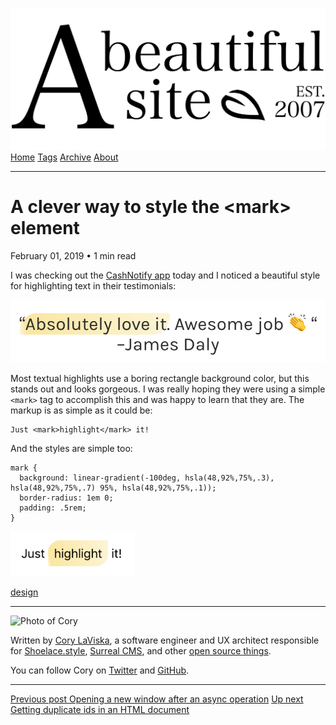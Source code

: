 <a href="../../index.html" class="header-link"><img src="../../images/logos/wordmark.svg" alt="A Beautiful Site" class="wordmark" /></a> <a href="../../index.html" class="nav-item">Home</a> <a href="../../tags/index.html" class="nav-item">Tags</a> <a href="../index.html" class="nav-item">Archive</a> <a href="../../about/index.html" class="nav-item">About</a>

---

# A clever way to style the &lt;mark&gt; element

February 01, 2019 • 1 min read

I was checking out the [CashNotify app](https://cashnotify.com/) today and I noticed a beautiful style for highlighting text in their testimonials:

![Screenshot of text highlighted with a fancy style](../../images/styling-mark-1.png)

Most textual highlights use a boring rectangle background color, but this stands out and looks gorgeous. I was really hoping they were using a simple `<mark>` tag to accomplish this and was happy to learn that they are. The markup is as simple as it could be:

    Just <mark>highlight</mark> it!

And the styles are simple too:

    mark {
      background: linear-gradient(-100deg, hsla(48,92%,75%,.3), hsla(48,92%,75%,.7) 95%, hsla(48,92%,75%,.1));
      border-radius: 1em 0;
      padding: .5rem;
    }

![Another screenshot of text highlighted with a fancy style](../../images/styling-mark-2.png)

<a href="../../tags/design/index.html" class="post-tag">design</a>

---

<img src="http://0.gravatar.com/avatar/bf1b3b95fd5b096a3592247c29667b33?s=512" alt="Photo of Cory" class="avatar avatar-small" />

Written by [Cory LaViska](../../index-4.html), a software engineer and UX architect responsible for [Shoelace.style](https://shoelace.style/), [Surreal CMS](https://www.surrealcms.com/), and other [open source things](https://github.com/claviska).

You can follow Cory on [Twitter](https://twitter.com/claviska) and [GitHub](https://github.com/claviska).

---

<a href="../opening-a-new-window-after-an-async-operation/index.html" class="post-nav-previous"><span class="small">Previous post</span> Opening a new window after an async operation</a> <a href="../getting-duplicate-ids-in-an-html-document/index.html" class="post-nav-next"><span class="small">Up next</span> Getting duplicate ids in an HTML document</a>
